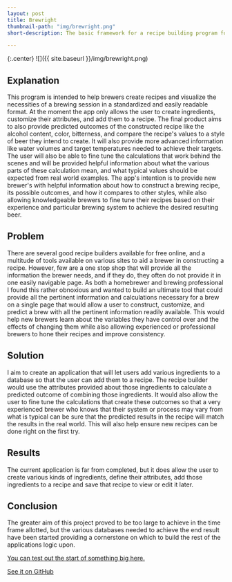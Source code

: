 ```yaml
---
layout: post
title: Brewright
thumbnail-path: "img/brewright.png"
short-description: The basic framework for a recipe building program for homebrewers and professionals.

---
```


{:.center}
![]({{ site.baseurl }}/img/brewright.png)

## Explanation

This program is intended to help brewers create recipes and visualize the necessities of a brewing session in a standardized and easily readable format.  At the moment the app only allows the user to create ingredients, customize their attributes, and add them to a recipe.  The final product aims to also provide predicted outcomes of the constructed recipe like the alcohol content, color, bitterness, and compare the recipe's values to a style of beer they intend to create.  It will also provide more advanced information like water volumes and target temperatures needed to achieve their targets.  The user will also be able to fine tune the calculations that work behind the scenes and will be provided helpful information about what the various parts of these calculation mean, and what typical values should be expected from real world examples.  The app's intention is to provide new brewer's with helpful information about how to construct a brewing recipe, its possible outcomes, and how it compares to other styles, while also allowing knowledgeable brewers to fine tune their recipes based on their experience and particular brewing system to achieve the desired resulting beer.

## Problem

There are several good recipe builders available for free online, and a multitude of tools available on various sites to aid a brewer in constructing a recipe.  However, few are a one stop shop that will provide all the information the brewer needs, and if they do, they often do not provide it in one easily navigable page.  As both a homebrewer and brewing professional I found this rather obnoxious and wanted to build an ultimate tool that could provide all the pertinent information and calculations necessary for a brew on a single page that would allow a user to construct, customize, and predict a brew with all the pertinent information readily available.  This would help new brewers learn about the variables they have control over and the effects of changing them while also allowing experienced or professional brewers to hone their recipes and improve consistency. 

## Solution

I aim to create an application that will let users add various ingredients to a database so that the user can add them to a recipe.  The recipe builder would use the attributes provided about those ingredients to calculate a predicted outcome of combining those ingredients.  It would also allow the user to fine tune the calculations that create these outcomes so that a very experienced brewer who knows that their system or process may vary from what is typical can be sure that the predicted results in the recipe will match the results in the real world.  This will also help ensure new recipes can be done right on the first try.

## Results

The current application is far from completed, but it does allow the user to create various kinds of ingredients, define their attributes, add those ingredients to a recipe and save that recipe to view or edit it later.

## Conclusion

The greater aim of this project proved to be too large to achieve in the time frame allotted, but the various databases needed to achieve the end result have been started providing a cornerstone on which to build the rest of the applications logic upon.

[You can test out the start of something big here.](https://brewright.herokuapp.com/)

[See it on GitHub](https://github.com/conkytom/brewright)